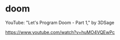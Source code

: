 # doom

YouTube: "Let's Program Doom - Part 1," by 3DSage

https://www.youtube.com/watch?v=huMO4VQEwPc
